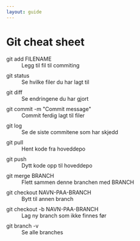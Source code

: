 ```yaml
---
layout: guide
---
```


<style>
dd {
    margin-bottom: 10px;
}
</style>

# Git cheat sheet

<dl>
    <dt>git add FILENAME</dt>
    <dd>Legg til fil til commiting</dd>
    <dt>git status</dt>
    <dd>Se hvilke filer du har lagt til</dd>
    <dt>git diff</dt>
    <dd>Se endringene du har gjort</dd>
    <dt>git commit -m "Commit message"</dt>
    <dd>Commit ferdig lagt til filer</dd>
    <dt>git log</dt>
    <dd>Se de siste commitene som har skjedd</dd>
    <dt>git pull</dt>
    <dd>Hent kode fra hoveddepo</dd>
    <dt>git push</dt>
    <dd>Dytt kode opp til hoveddepo</dd>
    <dt>git merge BRANCH</dt>
    <dd>Flett sammen denne branchen med BRANCH</dd>
    <dt>git checkout NAVN-PAA-BRANCH</dt>
    <dd>Bytt til annen branch</dd>
    <dt>git checkout -b NAVN-PAA-BRANCH</dt>
    <dd>Lag ny branch som ikke finnes før</dd>
    <dt>git branch -v</dt>
    <dd>Se alle branches</dd>
</dl>
